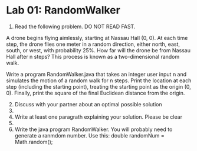 # Lab 01: RandomWalker 

1. Read the following problem. DO NOT READ FAST. 
   
A drone begins flying aimlessly, starting at Nassau Hall (0, 0). At each time step, the drone flies one meter in a random direction, either north, east, south, or west, with probability 25%. How far will the drone be from Nassau Hall after n steps? This process is known as a two-dimensional random walk.

Write a program RandomWalker.java that takes an integer user input n and simulates the motion of a random walk for n steps. Print the location at each step (including the
starting point), treating the starting point as the origin (0, 0). Finally, print the square of the final Euclidean distance from the origin.

2. Discuss with your partner about an optimal possible solution
3. 
4. Write at least one paragrath explaining your solution. Please be clear
5. 
6. Write the java program RandomWalker. You will probably need to generate a ranmdom number. Use this: double randomNum = Math.random();
  
